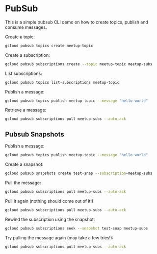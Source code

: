 # PubSub

This is a simple pubsub CLI demo on how to create topics, publish and consume messages.

Create a topic:

```sh
gcloud pubsub topics create meetup-topic
```

Create a subscription:

```sh
gcloud pubsub subscriptions create --topic meetup-topic meetup-subs
```

List subscriptions:

```sh
gcloud pubsub topics list-subscriptions meetup-topic
```

Publish a message:

```sh
gcloud pubsub topics publish meetup-topic --message "hello world"
```

Retrieve a message:

```sh
gcloud pubsub subscriptions pull meetup-subs --auto-ack
```

## Pubsub Snapshots

Publish a message:

```sh
gcloud pubsub topics publish meetup-topic --message "hello world"
```

Create a snapshot:

```sh
gcloud pubsub snapshots create test-snap --subscription=meetup-subs
```

Pull the message:

```sh
gcloud pubsub subscriptions pull meetup-subs --auto-ack
```

Pull it again (nothing should come out of it!):

```sh
gcloud pubsub subscriptions pull meetup-subs --auto-ack
```

Rewind the subscription using the snapshot:

```sh
gcloud pubsub subscriptions seek --snapshot test-snap meetup-subs
```

Try pulling the message again (may take a few tries!):

```sh
gcloud pubsub subscriptions pull meetup-subs --auto-ack
```

